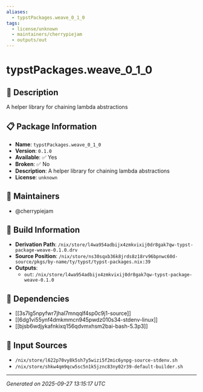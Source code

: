 ```yaml
---
aliases:
  - typstPackages.weave_0_1_0
tags:
  - license/unknown
  - maintainers/cherrypiejam
  - outputs/out
---
```


# typstPackages.weave_0_1_0

## 📝 Description

A helper library for chaining lambda abstractions

## 📋 Package Information

- **Name**: `typstPackages.weave_0_1_0`
- **Version**: `0.1.0`
- **Available**: ✅ Yes
- **Broken**: ✅ No
- **Description**: A helper library for chaining lambda abstractions
- **License**: `unknown`
## 👥 Maintainers

- @cherrypiejam


## 🔧 Build Information

- **Derivation Path**: `/nix/store/l4wa954adbijx4zmkvixij0dr8gak7qw-typst-package-weave-0.1.0.drv`
- **Source Position**: `/nix/store/ns30sqxb36k8jrds8z18rv96bpnwc60d-source/pkgs/by-name/ty/typst/typst-packages.nix:39`
- **Outputs**:
  - `out`:  `/nix/store/l4wa954adbijx4zmkvixij0dr8gak7qw-typst-package-weave-0.1.0`

## 🔗 Dependencies

- [[3s7lg5npyfwr7jhal7mnqqlf4sp0c9j1-source]]
- [[6dg1vi55ynf4dmkmmcn945pwdz010s34-stdenv-linux]]
- [[bjsb6wdjykafnkixq156qdvmxhsm2bai-bash-5.3p3]]

## 📁 Input Sources

- `/nix/store/l622p70vy8k5sh7y5wizi5f2mic6ynpg-source-stdenv.sh`
- `/nix/store/shkw4qm9qcw5sc5n1k5jznc83ny02r39-default-builder.sh`

---
*Generated on 2025-09-27 13:15:17 UTC*
